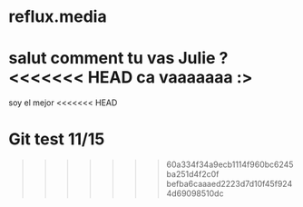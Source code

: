 # reflux.media


salut
comment tu vas Julie ?
<<<<<<< HEAD
ca vaaaaaaa :> 
=======
soy el mejor
<<<<<<< HEAD

Git test 11/15
=======
>>>>>>> 60a334f34a9ecb1114f960bc6245ba251d4f2c0f
>>>>>>> befba6caaaed2223d7d10f45f9244d69098510dc
